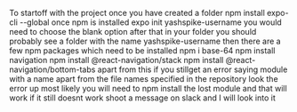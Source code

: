 To startoff with the project
once you have created a folder
npm install expo-cli --global
once npm is installed
expo init yashspike-username
you would need to choose the blank option
after that in your folder you should probably see a folder with the name yashspike-username
then there are a few npm packages which need to be installed
	npm i base-64
  npm install navigation
  npm install @react-navigation/stack
  npm install @react-navigation/bottom-tabs
apart from this if you stillget an error saying module with a name apart from the file names specified in the repository look the error up most likely you will need to npm install the lost module and that will work
if it still doesnt work shoot a message on slack and I will look into it
